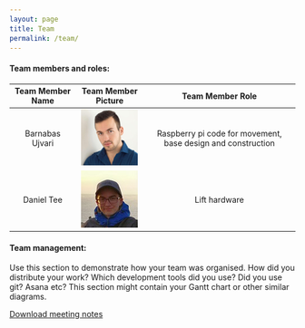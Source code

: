 ```yaml
---
layout: page
title: Team
permalink: /team/
---
```

#### Team members and roles: 
  <!-- Add your own picture and role in the table below -->
  
  | Team Member Name | Team Member Picture                              | Team Member Role |
  | :--------------: | :----------------------------------------------: | :--------------: |
  | Barnabas Ujvari  | ![Barna's Picture](/images/barnas_picture.jpg) | Raspberry pi code for movement, base design and construction    |       
  | Daniel Tee       | ![Daniel's Picture](/images/daniels_picture.jpg) | Lift hardware    |         
  

#### Team management: 
  Use this section to demonstrate how your team was organised. 
  How did you distribute your work? 
  Which development tools did you use? Did you use git? Asana etc? 
  This section might contain your Gantt chart or other similar diagrams.

[Download meeting notes](/archive/meeting_notes.zip)
